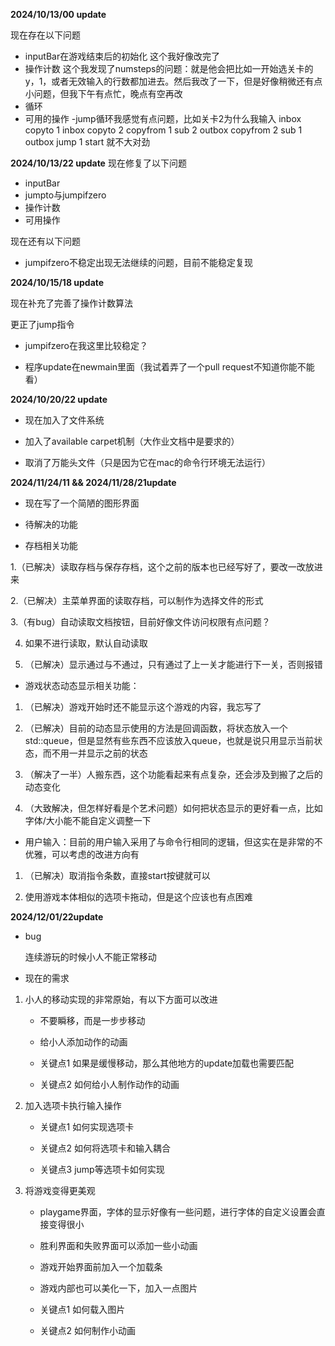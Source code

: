 **2024/10/13/00 update**

现在存在以下问题

- inputBar在游戏结束后的初始化 这个我好像改完了
- 操作计数 这个我发现了numsteps的问题：就是他会把比如一开始选关卡的y，1，或者无效输入的行数都加进去。然后我改了一下，但是好像稍微还有点小问题，但我下午有点忙，晚点有空再改
- 循环
- 可用的操作
-jump循环我感觉有点问题，比如关卡2为什么我输入
inbox
copyto 1
inbox
copyto 2
copyfrom 1
sub 2
outbox 
copyfrom 2
sub 1
outbox
jump 1
start
就不大对劲

**2024/10/13/22 update**
现在修复了以下问题

- inputBar
- jumpto与jumpifzero
- 操作计数
- 可用操作

现在还有以下问题

- jumpifzero不稳定出现无法继续的问题，目前不能稳定复现

**2024/10/15/18 update**

现在补充了完善了操作计数算法

更正了jump指令

- jumpifzero在我这里比较稳定？

- 程序update在newmain里面（我试着弄了一个pull request不知道你能不能看）

**2024/10/20/22 update**

- 现在加入了文件系统

- 加入了available carpet机制（大作业文档中是要求的）

- 取消了万能头文件（只是因为它在mac的命令行环境无法运行）

**2024/11/24/11 && 2024/11/28/21update**

- 现在写了一个简陋的图形界面

- 待解决的功能

- 存档相关功能

1.（已解决）读取存档与保存存档，这个之前的版本也已经写好了，要改一改放进来 

2.（已解决）主菜单界面的读取存档，可以制作为选择文件的形式

3.（有bug）自动读取文档按钮，目前好像文件访问权限有点问题？

4. 如果不进行读取，默认自动读取

5. （已解决）显示通过与不通过，只有通过了上一关才能进行下一关，否则报错

- 游戏状态动态显示相关功能：
  
1. （已解决）游戏开始时还不能显示这个游戏的内容，我忘写了

2. （已解决）目前的动态显示使用的方法是回调函数，将状态放入一个std::queue，但是显然有些东西不应该放入queue，也就是说只用显示当前状态，而不用一并显示之前的状态 

3. （解决了一半）人搬东西，这个功能看起来有点复杂，还会涉及到搬了之后的动态变化

4. （大致解决，但怎样好看是个艺术问题）如何把状态显示的更好看一点，比如字体/大小能不能自定义调整一下

- 用户输入：目前的用户输入采用了与命令行相同的逻辑，但这实在是非常的不优雅，可以考虑的改进方向有

1. （已解决）取消指令条数，直接start按键就可以

2. 使用游戏本体相似的选项卡拖动，但是这个应该也有点困难

**2024/12/01/22update**

- bug

  连续游玩的时候小人不能正常移动

- 现在的需求

1. 小人的移动实现的非常原始，有以下方面可以改进

   - 不要瞬移，而是一步步移动
  
   - 给小人添加动作的动画
  
   - 关键点1 如果是缓慢移动，那么其他地方的update加载也需要匹配
  
   - 关键点2 如何给小人制作动作的动画
  
2. 加入选项卡执行输入操作

   - 关键点1 如何实现选项卡
  
   - 关键点2 如何将选项卡和输入耦合
  
   - 关键点3 jump等选项卡如何实现

3. 将游戏变得更美观

   - playgame界面，字体的显示好像有一些问题，进行字体的自定义设置会直接变得很小
  
   - 胜利界面和失败界面可以添加一些小动画
  
   - 游戏开始界面前加入一个加载条
  
   - 游戏内部也可以美化一下，加入一点图片
  
   - 关键点1 如何载入图片
  
   - 关键点2 如何制作小动画
